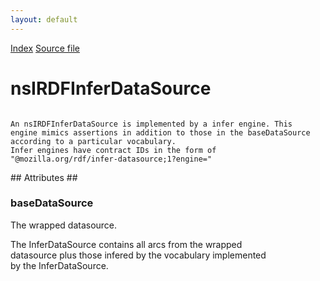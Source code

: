 ```yaml
---
layout: default
---
```

<div id='links'><a href="../index.html">Index</a>
<a href="http://dxr.mozilla.org/mozilla-central/source/rdf/base/nsIRDFInferDataSource.idl">Source file</a>
</div>

# nsIRDFInferDataSource #
<code>  
An nsIRDFInferDataSource is implemented by a infer engine. This  
engine mimics assertions in addition to those in the baseDataSource  
according to a particular vocabulary.  
Infer engines have contract IDs in the form of  
"@mozilla.org/rdf/infer-datasource;1?engine="  
  
</code>
## Attributes ##

### baseDataSource ###
  
  
The wrapped datasource.  
  
The InferDataSource contains all arcs from the wrapped  
datasource plus those infered by the vocabulary implemented  
by the InferDataSource.  
  
